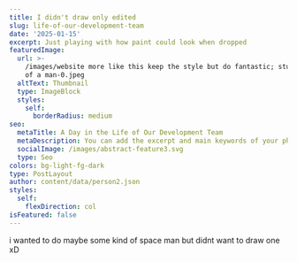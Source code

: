 ```yaml
---
title: I didn't draw only edited
slug: life-of-our-development-team
date: '2025-01-15'
excerpt: Just playing with how paint could look when dropped
featuredImage:
  url: >-
    /images/website more like this keep the style but do fantastic; studio shot
    of a man-0.jpeg
  altText: Thumbnail
  type: ImageBlock
  styles:
    self:
      borderRadius: medium
seo:
  metaTitle: A Day in the Life of Our Development Team
  metaDescription: You can add the excerpt and main keywords of your photography post here.
  socialImage: /images/abstract-feature3.svg
  type: Seo
colors: bg-light-fg-dark
type: PostLayout
author: content/data/person2.json
styles:
  self:
    flexDirection: col
isFeatured: false
---
```


i wanted to do maybe some kind of space man but didnt want to draw one xD
